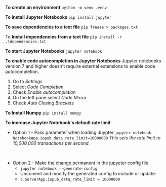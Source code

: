 **To create an environment**
`python -m venv .venv`

**To install Jupyter Notebooks**
`pip install jupyter`

**To save dependencies to a text file**
`pip freeze > packages.txt`

To **Install dependencies from a text file**
`pip install -r .\dependencies.txt`

**To start Jupyter Notebooks**
`jupyter notebook`

**To enable code autocompletion in Jupyter Notebooks**
Jupyter notebooks version 7 and higher doesn't require external extensions to enable code autocompletion.
1. Go to *Settings*
1. Select *Code Completion*
1. Check *Enable autocompletion*
1. On the left pane select *Code Mirror*
1. Check *Auto Closing Brackets*

**To Install Numpy**
`pip install numpy`




**To increase Jupyter Notebook's default rate limit**
- Option 1 - Pass parameter when loading Juypter
`jupyter notebook --NotebookApp.iopub_data_rate_limit=10000000`
*This sets the rate limit to 10,000,000 transactions per second.*
</br>

- Option 2 - Make the change permanent in the jupyeter config file
    - `jupyter notebook --generate-config`
    - Uncoment and modify the generated config to include or update:
    - `c.ServerApp.iopub_data_rate_limit = 10000000`